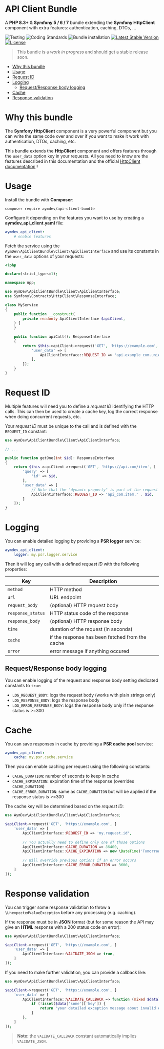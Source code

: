 # API Client Bundle
A **PHP 8.3+** & **Symfony 5 / 6 / 7** bundle extending the **Symfony HttpClient** component with extra features: authentication, caching, DTOs, ...

![Testing](https://github.com/AymDev/ApiClientBundle/workflows/Testing/badge.svg)
![Coding Standards](https://github.com/AymDev/ApiClientBundle/workflows/Coding%20Standards/badge.svg)
![Bundle installation](https://github.com/AymDev/ApiClientBundle/workflows/Bundle%20installation/badge.svg)
[![Latest Stable Version](https://poser.pugx.org/aymdev/api-client-bundle/v)](//packagist.org/packages/aymdev/api-client-bundle)
[![License](https://poser.pugx.org/aymdev/api-client-bundle/license)](//packagist.org/packages/aymdev/api-client-bundle)

>This bundle is a *work in progress* and should get a stable release soon.

<!-- TOC -->
* [Why this bundle](#why-this-bundle)
* [Usage](#usage)
* [Request ID](#request-id)
* [Logging](#logging)
    * [Request/Response body logging](#requestresponse-body-logging)
* [Cache](#cache)
* [Response validation](#response-validation)
<!-- TOC -->

# Why this bundle

The **Symfony HttpClient** component is a very powerful component but you can write the same code over and over if you
want to make it work with authentication, DTOs, caching, etc.

This bundle extends the **HttpClient** component and offers features through the `user_data` option key in your requests.
All you need to know are the features described in this documentation and the official
[HttpClient documentation](https://symfony.com/doc/current/http_client.html) !

# Usage

Install the bundle with **Composer**:
```shell
composer require aymdev/api-client-bundle
```

Configure it depending on the features you want to use by creating a **aymdev_api_client.yaml** file:
```yaml
aymdev_api_client:
    # enable features
```

Fetch the service using the `AymDev\ApiClientBundle\Client\ApiClientInterface` and use its constants in the `user_data`
options of your requests:

```php
<?php

declare(strict_types=1);

namespace App;

use AymDev\ApiClientBundle\Client\ApiClientInterface;
use Symfony\Contracts\HttpClient\ResponseInterface;

class MyService
{
    public function __construct(
        private readonly ApiClientInterface $apiClient,
    ) {
    }
    
    public function apiCall(): ResponseInterface
    {
        return $this->apiClient->request('GET', 'https://example.com', [
            'user_data' => [
                ApiClientInterface::REQUEST_ID => 'api.example_com.unique_id',
            ],
        ]);
    }
}
```

# Request ID

Multiple features will need you to define a *request ID* identifying the HTTP calls. This can then be used to create a
cache key, log the correct response when doing concurrent requests, etc.

Your *request ID* must be unique to the call and is defined with the `REQUEST_ID` constant:
```php
use AymDev\ApiClientBundle\Client\ApiClientInterface;

// ... 

public function getOne(int $id): ResponseInterface
{
    return $this->apiClient->request('GET', 'https://api.com/item', [
        'query' => [
            'id' => $id,
        ],
        'user_data' => [
            // Note that the "dynamic property" is part of the request ID
            ApiClientInterface::REQUEST_ID => 'api_com.item.' . $id,
        ]
    ]);
}
```

# Logging

You can enable detailed logging by providing a **PSR logger** service:
```yaml
aymdev_api_client:
    logger: my.psr.logger.service
```

Then it will log any call with a defined *request ID* with the following properties:

| Key               | Description                                     |
|-------------------|-------------------------------------------------|
| `method`          | HTTP method                                     |
| `url`             | URL endpoint                                    |
| `request_body`    | (optional) HTTP request body                    |
| `response_status` | HTTP status code of the response                |
| `response_body`   | (optional) HTTP response body                   |
| `time`            | duration of the request (in seconds)            |
| `cache`           | if the response has been fetched from the cache |
| `error`           | error message if anything occured               |

## Request/Response body logging

You can enable logging of the request and response body setting dedicated constants to `true`:

 - `LOG_REQUEST_BODY`: logs the request body (works with plain strings only)
 - `LOG_RESPONSE_BODY`: logs the response body
 - `LOG_ERROR_RESPONSE_BODY`: logs the response body only if the response status is >=300

# Cache

You can save responses in cache by providing a **PSR cache pool** service:
```yaml
aymdev_api_client:
    cache: my.psr.cache.service
```

Then you can enable caching per request using the following constants:

 - `CACHE_DURATION`: number of seconds to keep in cache
 - `CACHE_EXPIRATION`: expiration time of the response (overrides `CACHE_DURATION`)
 - `CACHE_ERROR_DURATION`: same as `CACHE_DURATION` but will be applied if the response status is >=300

The cache key will be determined based on the *request ID*:
```php
use AymDev\ApiClientBundle\Client\ApiClientInterface;

$apiClient->request('GET', 'https://example.com', [
    'user_data' => [
        ApiClientInterface::REQUEST_ID => 'my.request.id',
        
        // You actually need to define only one of those options
        ApiClientInterface::CACHE_DURATION => 86400,
        ApiClientInterface::CACHE_EXPIRATION => new \DateTime('Tomorrow 6 am'),
        
        // Will override previous options if an error occurs
        ApiClientInterface::CACHE_ERROR_DURATION => 3600,
    ]
]);
```

# Response validation

You can trigger some response validation to throw a `\UnexpectedValueException` before any processing (e.g. caching).

If the response must be in **JSON** format (but for some reason the API may give an **HTML** response with a 200 status
code on error):
```php
use AymDev\ApiClientBundle\Client\ApiClientInterface;

$apiClient->request('GET', 'https://example.com', [
    'user_data' => [
        ApiClientInterface::VALIDATE_JSON => true,
    ]
]);
```

If you need to make further validation, you can provide a callback like:
```php
use AymDev\ApiClientBundle\Client\ApiClientInterface;

$apiClient->request('GET', 'https://example.com', [
    'user_data' => [
        ApiClientInterface::VALIDATE_CALLBACK => function (mixed $data) {
            if (!isset($data['some']['key']) {
                return 'your detailed exception message about invalid data';
            }
        },
    ]
]);
```
>**Note**: the `VALIDATE_CALLBACK` constant automatically implies `VALIDATE_JSON`.
